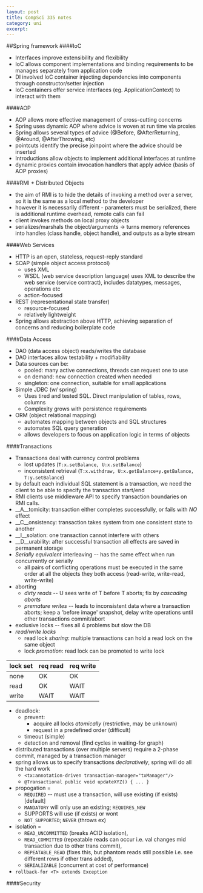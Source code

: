 ```yaml
---
layout: post
title: CompSci 335 notes
category: uni
excerpt:
---
```


##Spring framework
####IoC
- Interfaces improve extensibility and flexibility
- IoC allows component implementations and binding requirements to be manages separately from application code
- DI involved IoC container injecting dependencies into components through constructor/setter injection
- IoC containers offer service interfaces (eg. ApplicationContext) to interact with them

####AOP
- AOP allows more effective management of cross-cutting concerns
- Spring uses dynamic AOP where advice is woven at run time via proxies
- Spring allows several types of advice (@Before, @AfterReturning, @Around, @AfterThrowing, etc)
- pointcuts identify the precise joinpoint where the advice should be inserted
- Introductions allow objects to implement additional interfaces at runtime
- dynamic proxies contain invocation handlers that apply advice (basis of AOP proxies)

####RMI + Distributed Objects
- the aim of RMI is to hide the details of invoking a method over a server, so it is the same as a local method to the developer
- however it is necessarily different - parameters must be serialized, there is additional runtime overhead, remote calls can fail
- client invokes methods on local proxy objects
- serializes/marshals the object/arguments -> turns memory references into handles (class handle, object handle), and outputs as a byte stream

####Web Services
- HTTP is an open, stateless, request-reply standard
- SOAP (simple object access protocol)
	- uses XML
	- WSDL (web service description language) uses XML to describe the web service (service contract), includes datatypes, messages, operations etc
	- action-focused
- REST (representational state transfer)
	- resource-focused
	- relatively lightweight
- Spring allows abstraction above HTTP, achieving separation of concerns and reducing boilerplate code

####Data Access
- DAO (data access object) reads/writes the database
- DAO interfaces allow testability + modifiability
- Data sources can be:
	- pooled: many active connections, threads can request one to use
	- on demand: new connection created when needed
	- singleton: one connection, suitable for small applications
- Simple JDBC (w/ spring)
	- Uses tired and tested SQL. Direct manipulation of tables, rows, columns
	- Complexity grows with persistence requirements
- ORM (object relational mapping)
	- automates mapping between objects and SQL structures
	- automates SQL query generation
	- allows developers to focus on application logic in terms of objects

####Transactions
- Transactions deal with currency control problems
	- lost updates (`T:x.setBalance, U:x.setBalance`)
	- inconsistent retrieval (`T:x.withdraw, U:x.getBalance+y.getBalance, T:y.setBalance`)	
- by default each individual SQL statement is a transaction, we need the client to be able to specify the transaction start/end
- RMI clients use middleware API to specify  transaction boundaries on RMI calls.
- __A__tomicity: transaction either completes successfully, or fails with _NO_ effect
- __C__onsistency: transaction takes system from one consistent state to another
- __I__solation: one transaction cannot interfere with others
- __D__urability: after successful transaction all effects are saved in permanent storage
- _Serially equivalent_ interleaving -- has the same effect when run concurrently or serially
	- all pairs of conflicting operations must be executed in the same order at all the objects they both access (read-write, write-read, write-write)
- aborting
	- _dirty reads_ -- U sees write of T before T aborts; fix by _cascading aborts_
	- _premature writes_ -- leads to inconsistent data where a transaction aborts; keep a 'before image' snapshot, delay write operations until other transactions commit/abort
- exclusive locks -- fixes all 4 problems but slow the DB
- _read/write locks_
	- read lock _sharing_: multiple transactions can hold a read lock on the same object
	- lock _promotion_: read lock can be promoted to write lock

| lock set 	| req read 	| req write |
| :------- 	| :------- 	| :-------- |
| none		| OK 		| OK		|
| read 		| OK 		| WAIT		|
| write 	| WAIT 		| WAIT		|

- deadlock:
	- prevent: 
		- acquire all locks _atomically_ (restrictive, may be unknown)
		- request in a predefined order (difficult)
	- timeout (simple)
	- detection and removal (find cycles in waiting-for graph)
- distributed transactions (over multiple servers) require a 2-phase commit, managed by a transaction manager
- spring allows us to specify transactions _declaratively_, spring will do all the hard work
	- `<tx:annotation-driven transaction-manager="txManager"/>`
	- `@Transactional public void updateXYZ() { ... }` 
- propogation =
	- `REQUIRED` -- must use a transaction, will use existing (if exists) [default]
	- `MANDATORY` will only use an existing; `REQUIRES_NEW`
	- SUPPORTS will use (if exists) or wont
	- `NOT_SUPPORTED`; `NEVER` (throws ex)
- isolation =
	- `READ_UNCOMMITTED` (breaks ACID isolation),
	- `READ_COMMITTED` (repeatable reads can occur i.e. val changes mid transaction due to other trans commit),
	- `REPEATABLE_READ` (fixes this, but phantom reads still possible i.e. see different rows if other trans added),
	- `SERIALIZABLE` (concurrent at cost of performance)
- `rollback-for <T> extends Exception`

####Security
